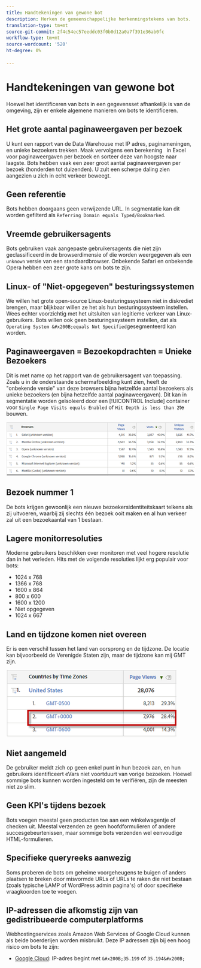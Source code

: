 ```yaml
---
title: Handtekeningen van gewone bot
description: Herken de gemeenschappelijke herkenningstekens van bots.
translation-type: tm+mt
source-git-commit: 2f4c54ec57eeddc03f0b0d12a0a7f391e36ab0fc
workflow-type: tm+mt
source-wordcount: '520'
ht-degree: 0%

---
```



# Handtekeningen van gewone bot

Hoewel het identificeren van bots in een gegevensset afhankelijk is van de omgeving, zijn er enkele algemene manieren om bots te identificeren.

## Het grote aantal paginaweergaven per bezoek

U kunt een rapport van de Data Warehouse met IP adres, paginameningen, en unieke bezoekers trekken. Maak vervolgens een berekening &#x200B; &#x200B; in Excel voor paginaweergaven per bezoek en sorteer deze van hoogste naar laagste. Bots hebben vaak een zeer groot aantal paginaweergaven per bezoek (honderden tot duizenden). U zult een scherpe daling zien aangezien u zich in echt verkeer beweegt.

## Geen referentie

Bots hebben doorgaans geen verwijzende URL. In segmentatie kan dit worden gefilterd als `Referring Domain equals Typed/Bookmarked`.

## Vreemde gebruikersagents

Bots gebruiken vaak aangepaste gebruikersagents die niet zijn geclassificeerd in de browserdimensie of die worden weergegeven als een `unknown` versie van een standaardbrowser. Onbekende Safari en onbekende Opera hebben een zeer grote kans om bots te zijn.

## Linux- of &quot;Niet-opgegeven&quot; besturingssystemen

We willen het grote open-source Linux-besturingssysteem niet in diskrediet brengen, maar blijkbaar willen ze het als hun besturingssysteem instellen. Wees echter voorzichtig met het uitsluiten van legitieme verkeer van Linux-gebruikers. Bots willen ook geen besturingssysteem instellen, dat als `Operating System &#x200B;equals Not Specified`gesegmenteerd kan worden.

## Paginaweergaven = Bezoekopdrachten = Unieke Bezoekers

Dit is met name op het rapport van de gebruikersagent van toepassing. Zoals u in de onderstaande schermafbeelding kunt zien, heeft de &quot;onbekende versie&quot; van deze browsers bijna hetzelfde aantal bezoekers als unieke bezoekers (en bijna hetzelfde aantal paginaweergaven). Dit kan in segmentatie worden geïsoleerd door een [!UICONTROL Include] container voor `Single Page Visits equals Enabled` of `Hit Depth is less than 2`te bouwen.

![](assets/bots-browsers-unknown.png)

## Bezoek nummer 1

De bots krijgen gewoonlijk een nieuwe bezoekersidentiteitskaart telkens als zij uitvoeren, waarbij zij slechts één bezoek ooit maken en al hun verkeer zal uit een bezoekaantal van 1 bestaan.

## Lagere monitorresoluties

Moderne gebruikers beschikken over monitoren met veel hogere resolutie dan in het verleden. Hits met de volgende resoluties lijkt erg populair voor bots:

* 1024 x 768 &#x200B; &#x200B;
* 1366 x 768
* 1600 x 864
* 800 x 600
* 1600 x 1200
* Niet opgegeven
* 1024 x 667

## Land en tijdzone komen niet overeen

Er is een verschil tussen het land van oorsprong en de tijdzone. De locatie kan bijvoorbeeld de Verenigde Staten zijn, maar de tijdzone kan mij GMT zijn.

![](assets/bots-country-time-zone.png)

## Niet aangemeld

De gebruiker meldt zich op geen enkel punt in hun bezoek aan, en hun gebruikers identificeert eVars niet voortduurt van vorige bezoeken. Hoewel sommige bots kunnen worden ingesteld om te verifiëren, zijn de meesten niet zo slim.

## Geen KPI&#39;s tijdens bezoek

Bots voegen meestal geen producten toe aan een winkelwagentje of checken uit. Meestal verzenden ze geen hoofdformulieren of andere succesgebeurtenissen, maar sommige bots verzenden wel eenvoudige HTML-formulieren. &#x200B;

## Specifieke queryreeks aanwezig

Soms proberen de bots om geheime voorgeheugens te buigen of anders plaatsen te breken door misvormde URLs of URLs te raken die niet bestaan (zoals typische LAMP of WordPress admin pagina&#39;s) of door specifieke vraagkoorden toe te voegen.

## IP-adressen die afkomstig zijn van gedistribueerde computerplatforms

Webhostingservices zoals Amazon Web Services of Google Cloud kunnen als beide boerderijen worden misbruikt. Deze IP adressen zijn bij een hoog risico om bots te zijn:
&#x200B;
* [Google Cloud](https://cloud.google.com/compute/): IP-adres begint met `&#x200B;35.199` of `35.194&#x200B;`
